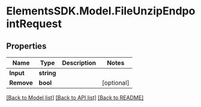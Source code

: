 # ElementsSDK.Model.FileUnzipEndpointRequest

## Properties

Name | Type | Description | Notes
------------ | ------------- | ------------- | -------------
**Input** | **string** |  | 
**Remove** | **bool** |  | [optional] 

[[Back to Model list]](../#documentation-for-models) [[Back to API list]](../#documentation-for-api-endpoints) [[Back to README]](../)

